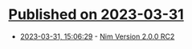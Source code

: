 # [Published on 2023-03-31](index.md)

* [2023-03-31, 15:06:29](https://lobste.rs/s/r9pxyr/nim_version_2_0_0_rc2) - [Nim Version 2.0.0 RC2](https://nim-lang.org//blog/2023/03/31/version-20-rc2.html)
